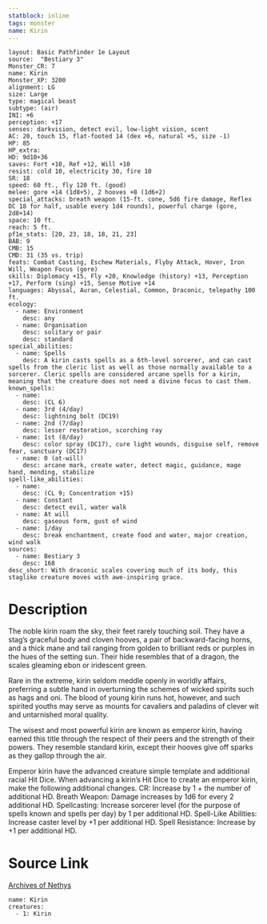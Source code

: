 ```yaml
---
statblock: inline
tags: monster
name: Kirin
---
```

```statblock
layout: Basic Pathfinder 1e Layout
source:  "Bestiary 3"
Monster_CR: 7
name: Kirin
Monster_XP: 3200
alignment: LG
size: Large
type: magical beast
subtype: (air)
INI: +6
perception: +17
senses: darkvision, detect evil, low-light vision, scent
AC: 20, touch 15, flat-footed 14 (dex +6, natural +5, size -1)
HP: 85
HP_extra: 
HD: 9d10+36
saves: Fort +10, Ref +12, Will +10
resist: cold 10, electricity 30, fire 10
SR: 18
speed: 60 ft., fly 120 ft. (good)
melee: gore +14 (1d8+5), 2 hooves +8 (1d6+2)
special_attacks: breath weapon (15-ft. cone, 5d6 fire damage, Reflex DC 18 for half, usable every 1d4 rounds), powerful charge (gore, 2d8+14)
space: 10 ft.
reach: 5 ft.
pf1e_stats: [20, 23, 18, 18, 21, 23]
BAB: 9
CMB: 15
CMD: 31 (35 vs. trip)
feats: Combat Casting, Eschew Materials, Flyby Attack, Hover, Iron Will, Weapon Focus (gore)
skills: Diplomacy +15, Fly +20, Knowledge (history) +13, Perception +17, Perform (sing) +15, Sense Motive +14
languages: Abyssal, Auran, Celestial, Common, Draconic, telepathy 100 ft.
ecology:
  - name: Environment
    desc: any
  - name: Organisation
    desc: solitary or pair
    desc: standard
special_abilities:
  - name: Spells
    desc: A kirin casts spells as a 6th-level sorcerer, and can cast spells from the cleric list as well as those normally available to a sorcerer. Cleric spells are considered arcane spells for a kirin, meaning that the creature does not need a divine focus to cast them.
known_spells:
  - name:
    desc: (CL 6)
  - name: 3rd (4/day)
    desc: lightning bolt (DC19)
  - name: 2nd (7/day)
    desc: lesser restoration, scorching ray
  - name: 1st (8/day)
    desc: color spray (DC17), cure light wounds, disguise self, remove fear, sanctuary (DC17)
  - name: 0 (at-will)
    desc: arcane mark, create water, detect magic, guidance, mage hand, mending, stabilize
spell-like_abilities:
  - name:
    desc: (CL 9; Concentration +15)
  - name: Constant
    desc: detect evil, water walk
  - name: At will
    desc: gaseous form, gust of wind
  - name: 1/day
    desc: break enchantment, create food and water, major creation, wind walk
sources:
  - name: Bestiary 3
    desc: 168
desc_short: With draconic scales covering much of its body, this staglike creature moves with awe-inspiring grace.
```
# Description
The noble kirin roam the sky, their feet rarely touching soil. They have a stag’s graceful body and cloven hooves, a pair of backward-facing horns, and a thick mane and tail ranging from golden to brilliant reds or purples in the hues of the setting sun. Their hide resembles that of a dragon, the scales gleaming ebon or iridescent green.

Rare in the extreme, kirin seldom meddle openly in worldly affairs, preferring a subtle hand in overturning the schemes of wicked spirits such as hags and oni. The blood of young kirin runs hot, however, and such spirited youths may serve as mounts for cavaliers and paladins of clever wit and untarnished moral quality.

The wisest and most powerful kirin are known as emperor kirin, having earned this title through the respect of their peers and the strength of their powers. They resemble standard kirin, except their hooves give off sparks as they gallop through the air.

Emperor kirin have the advanced creature simple template and additional racial Hit Dice. When advancing a kirin’s Hit Dice to create an emperor kirin, make the following additional changes. CR: Increase by 1 + the number of additional HD. Breath Weapon: Damage increases by 1d6 for every 2 additional HD. Spellcasting: Increase sorcerer level (for the purpose of spells known and spells per day) by 1 per additional HD. Spell-Like Abilities: Increase caster level by +1 per additional HD. Spell Resistance: Increase by +1 per additional HD.
# Source Link
[Archives of Nethys](https://aonprd.com/MonsterDisplay.aspx?ItemName=Kirin)
```encounter-table
name: Kirin
creatures:
  - 1: Kirin
```
